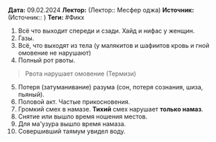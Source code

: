 **Дата:** 09.02.2024
**Лектор:** (Лектор:: Месфер оджа)
**Источник:** (Источник:: )
**Теги:**  #Фикх 

1. Всё что выходит спереди и сзади. Хайд и нифас у женщин.
2. Газы.
3. Всё, что выходят из тела (у малякитов и шафиитов кровь и гной омовение не нарушают)
4. Полный рот рвоты.

> Рвота нарушает омовение (Термизи)

5. Потеря (затуманивание) разума (сон, потеря сознания, шиза, пьяный).
6. Половой акт. Частые прикосновения.
7. Громкий смех в намазе. **Тихий** смех нарушает **только намаз**.
8. Снятие или вышло время ношения местов.
9. Для ма'узура вышло время намаза.
10. Совершивший таямум увидел воду.